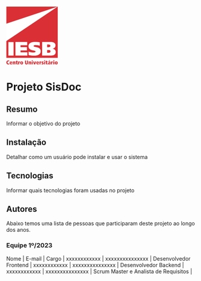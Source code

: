 ![Centro Universitário IESB](doc/img/logoIesb.png)

# Projeto SisDoc

## Resumo

Informar o objetivo do projeto

## Instalação

Detalhar como um usuário pode instalar e usar o sistema

## Tecnologias

Informar quais tecnologias foram usadas no projeto

## Autores

Abaixo temos uma lista de pessoas que participaram deste projeto ao longo dos anos.

### Equipe 1º/2023

Nome | E-mail | Cargo |
xxxxxxxxxxxx | xxxxxxxxxxxxxxx | Desenvolvedor Frontend |
xxxxxxxxxxxx | xxxxxxxxxxxxxxx | Desenvolvedor Backend |
xxxxxxxxxxxx | xxxxxxxxxxxxxxx | Scrum Master e Analista de Requisitos |
